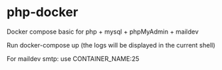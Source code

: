 # php-docker
Docker compose basic for php + mysql + phpMyAdmin + maildev

Run docker-compose up (the logs will be displayed in the current shell)

For maildev smtp: use CONTAINER_NAME:25
